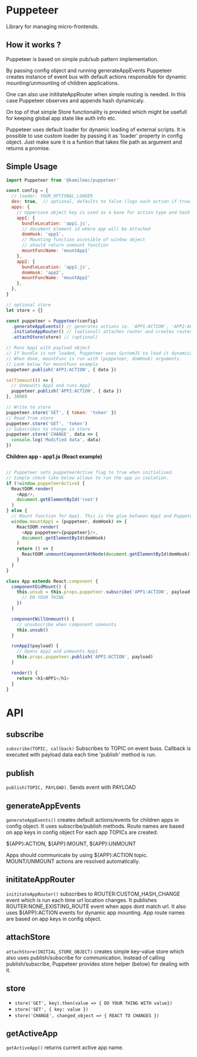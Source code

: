 # Puppeteer
Library for managing micro-frontends.

## How it works ?

Puppeteer is based on simple pub/sub pattern implementation.

By passing config object and running generateAppEvents Puppeteer
creates instance of event bus with default actions responsible for
dynamic mounting/unmounting of children applications.

One can also use inititateAppRouter when simple routing is needed.
In this case Puppeteer observes and appends hash dynamicaly.

On top of that simple Store functionality is provided which might be usefull
for keeping global app state like auth info etc.

Puppeteer uses default loader for dynamic loading of external scripts.
It is possible to use custom loader by passing it as 'loader' property in config object.
Just make sure it is a funtion that takes file path as argument and returns a promise.

## Simple Usage

```js
import Puppeteer from '@kamilmac/puppeteer'

const config = {
  // loader: YOUR_OPTIONAL_LOADER
  dev: true,  // optional, defaults to false (logs each action if true)
  apps: {
    // Uppercase object key is used as a base for action type and hash name
    app1: {
      bundleLocation: 'app1.js',
      // document element id where app will be attached
      domHook: 'app1',
      // Mounting function accesible of window object
      // should return unmount function
      mountFuncName: 'mountApp1'
    },
    app2: {
      bundleLocation: 'app2.js',
      domHook: 'app2',
      mountFuncName: 'mountApp2'
    },
  },
}

// optional store
let store = {}

const puppeteer = Puppeteer(config)
  .generateAppEvents() // generates actions ie. 'APP1:ACTION', 'APP2:ACTION'
  .initiateAppRouter() // (optional) attaches router and creates routes for `#/(app1|app2)`
  .attachStore(store) // (optional)

// Runs App1 with payload object
// If bundle is not loaded, Puppeteer uses SystemJS to load it dynamically.
// When done, mountFunc is run with (puppeteer, domHook) arguments.
// Look below for mountFunc example
puppeteer.publish('APP1:ACTION', { data })

setTimeout(() => {
  // Unmounts App1 and runs App2
  puppeteer.publish('APP2:ACTION', { data })
}, 3000)

// Write to store
puppeteer.store('SET', { token: 'token' })
// Read from store
puppeteer.store('GET', 'token')
// Subscribes to change in store
puppeteer.store('CHANGE', data => {
  console.log('Modified data', data)
})

```

**Children app - app1.js (React example)**

```js

// Puppeteer sets puppeteerActive flag to true when initialised.
// Simple check like below allows to run the app in isolation.
if (!window.puppeteerActive) {
  ReactDOM.render(
    <App/>,
    document.getElementById('root')
  )
} else {
  // Mount function for App1. This is the glue between App1 and Puppeteer
  window.mountApp1 = (puppeteer, domHook) => {
    ReactDOM.render(
      <App puppeteer={puppeteer}/>,
      document.getElementById(domHook)
    )
    return () => {
      ReactDOM.unmountComponentAtNode(document.getElementById(domHook))
    }
  }
}

class App extends React.component {
  componentDidMount() {
    this.unsub = this.props.puppeteer.subscribe('APP1:ACTION', payload => {
      // DO YOUR THING
    })
  }

  componentWillUnmount() {
    // unsubscribe when component unmounts
    this.unsub()
  }

  runApp2(payload) {
    // Opens App2 and unmounts App1
    this.props.puppeteer.publish('APP2:ACTION', payload)
  }

  render() {
    return <h1>APP1</h1>
  }
}
```


# API

## subscribe
`subscribe(TOPIC, callback)`
Subscribes to TOPIC on event buss. Callback is executed with payload data each time 'publish' method is run. 


## publish
`publish(TOPIC, PAYLOAD)`. Sends event with PAYLOAD


## generateAppEvents
`generateAppEvents()` creates default actions/events for children apps in config object.
It uses subscribe/publish methods.
Route names are based on app keys in config object
For each app TOPICs are created:

${APP}:ACTION, ${APP}:MOUNT, ${APP}:UNMOUNT

Apps should communicate by using ${APP}:ACTION topic. MOUNT/UNMOUNT actions are resolved automatically.


## inititateAppRouter
`inititateAppRouter()` subscribes to ROUTER:CUSTOM_HASH_CHANGE event which is run each time url location changes. It publishes ROUTER:NONE_EXISTING_ROUTE event when apps dont match url. It also uses ${APP}:ACTION events for dynamic app mounting.
App route names are based on app keys in config object.



## attachStore
`attachStore(INITIAL_STORE_OBJECT)` creates simple key-value store which also uses publish/subscribe for communication. Instead of calling publish/subscribe, Puppeteer provides store helper (below) for dealing with it.

## store
- `store('GET', key).then(value => { DO YOUR THING WITH value})`
- `store('SET', { key: value })`
- `store('CHANGE', changed_object => { REACT TO CHANGES })`


## getActiveApp
`getActiveApp()` returns current active app name.
